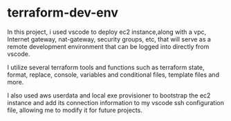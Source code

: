 # terraform-dev-env

In this project, i used vscode to deploy ec2 instance,along with a vpc, Internet gateway, nat-gateway, security groups, etc, that will serve as a remote development environment that can be logged into directly from vscode.

I utilize several terraform tools and functions such as terraform state, format, replace, console, variables and conditional files, template files and more.

I also used aws userdata and local exe provisioner to bootstrap the ec2 instance and add its connection information to my vscode ssh configuration file, allowing me to modify it for future projects.
